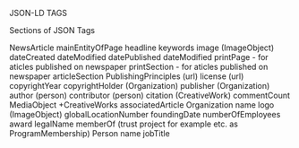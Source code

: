 JSON-LD TAGS

Sections of JSON Tags

NewsArticle
    mainEntityOfPage
    headline
    keywords
    image (ImageObject)
    dateCreated
    dateModified
    datePublished
    dateModified
    printPage - for aticles published on newspaper
    printSection - for aticles published on newspaper
    articleSection
    PublishingPrinciples (url)
    license (url)
    copyrightYear
    copyrightHolder (Organization)
    publisher (Organization)
    author (person)
    contributor (person)
    citation (CreativeWork)
    commentCount
MediaObject
    +CreativeWorks
    associatedArticle
Organization
    name
    logo (ImageObject)
    globalLocationNumber
    foundingDate
    numberOfEmployees
    award
    legalName
    memberOf (trust project for example etc. as ProgramMembership)
Person
    name
    jobTitle
    
